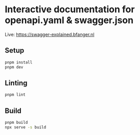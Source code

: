 # Interactive documentation for openapi.yaml & swagger.json

Live: https://swagger-explained.bfanger.nl

## Setup

```sh
pnpm install
pnpm dev
```

## Linting

```sh
pnpm lint
```

## Build

```sh
pnpm build
npx serve -s build
```

